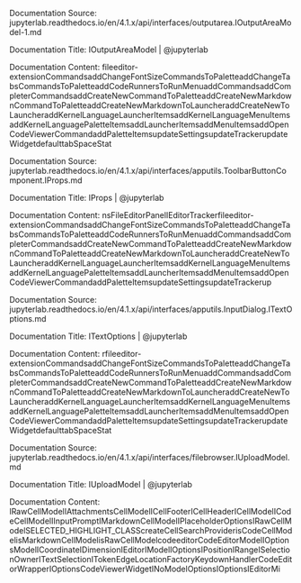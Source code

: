 Documentation Source:
jupyterlab.readthedocs.io/en/4.1.x/api/interfaces/outputarea.IOutputAreaModel-1.md

Documentation Title:
IOutputAreaModel | @jupyterlab

Documentation Content:
fileeditor-extensionCommandsaddChangeFontSizeCommandsToPaletteaddChangeTabsCommandsToPaletteaddCodeRunnersToRunMenuaddCommandsaddCompleterCommandsaddCreateNewCommandToPaletteaddCreateNewMarkdownCommandToPaletteaddCreateNewMarkdownToLauncheraddCreateNewToLauncheraddKernelLanguageLauncherItemsaddKernelLanguageMenuItemsaddKernelLanguagePaletteItemsaddLauncherItemsaddMenuItemsaddOpenCodeViewerCommandaddPaletteItemsupdateSettingsupdateTrackerupdateWidgetdefaulttabSpaceStat



Documentation Source:
jupyterlab.readthedocs.io/en/4.1.x/api/interfaces/apputils.ToolbarButtonComponent.IProps.md

Documentation Title:
IProps | @jupyterlab

Documentation Content:
nsFileEditorPanelIEditorTrackerfileeditor-extensionCommandsaddChangeFontSizeCommandsToPaletteaddChangeTabsCommandsToPaletteaddCodeRunnersToRunMenuaddCommandsaddCompleterCommandsaddCreateNewCommandToPaletteaddCreateNewMarkdownCommandToPaletteaddCreateNewMarkdownToLauncheraddCreateNewToLauncheraddKernelLanguageLauncherItemsaddKernelLanguageMenuItemsaddKernelLanguagePaletteItemsaddLauncherItemsaddMenuItemsaddOpenCodeViewerCommandaddPaletteItemsupdateSettingsupdateTrackerup



Documentation Source:
jupyterlab.readthedocs.io/en/4.1.x/api/interfaces/apputils.InputDialog.ITextOptions.md

Documentation Title:
ITextOptions | @jupyterlab

Documentation Content:
rfileeditor-extensionCommandsaddChangeFontSizeCommandsToPaletteaddChangeTabsCommandsToPaletteaddCodeRunnersToRunMenuaddCommandsaddCompleterCommandsaddCreateNewCommandToPaletteaddCreateNewMarkdownCommandToPaletteaddCreateNewMarkdownToLauncheraddCreateNewToLauncheraddKernelLanguageLauncherItemsaddKernelLanguageMenuItemsaddKernelLanguagePaletteItemsaddLauncherItemsaddMenuItemsaddOpenCodeViewerCommandaddPaletteItemsupdateSettingsupdateTrackerupdateWidgetdefaulttabSpaceStat



Documentation Source:
jupyterlab.readthedocs.io/en/4.1.x/api/interfaces/filebrowser.IUploadModel.md

Documentation Title:
IUploadModel | @jupyterlab

Documentation Content:
lRawCellModelIAttachmentsCellModelICellFooterICellHeaderICellModelICodeCellModelIInputPromptIMarkdownCellModelIPlaceholderOptionsIRawCellModelSELECTED\_HIGHLIGHT\_CLASScreateCellSearchProviderisCodeCellModelisMarkdownCellModelisRawCellModelcodeeditorCodeEditorModelIOptionsModelICoordinateIDimensionIEditorIModelIOptionsIPositionIRangeISelectionOwnerITextSelectionITokenEdgeLocationFactoryKeydownHandlerCodeEditorWrapperIOptionsCodeViewerWidgetINoModelOptionsIOptionsIEditorMi



